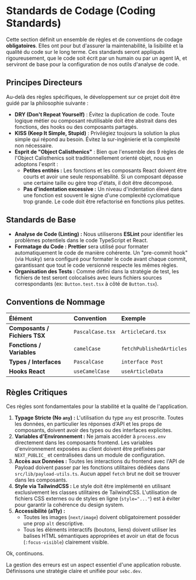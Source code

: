 # Standards de Codage (Coding Standards)

Cette section définit un ensemble de règles et de conventions de codage **obligatoires**. Elles ont pour but d'assurer la maintenabilité, la lisibilité et la qualité du code sur le long terme. Ces standards seront appliqués rigoureusement, que le code soit écrit par un humain ou par un agent IA, et serviront de base pour la configuration de nos outils d'analyse de code.

## Principes Directeurs

Au-delà des règles spécifiques, le développement sur ce projet doit être guidé par la philosophie suivante :

- **DRY (Don't Repeat Yourself)** : Évitez la duplication de code. Toute logique métier ou composant réutilisable doit être abstrait dans des fonctions, des hooks ou des composants partagés.
- **KISS (Keep It Simple, Stupid)** : Privilégiez toujours la solution la plus simple qui répond au besoin. Évitez la sur-ingénierie et la complexité non nécessaire.
- **Esprit de "Object Calisthenics"** : Bien que l'ensemble des 9 règles de l'Object Calisthenics soit traditionnellement orienté objet, nous en adoptons l'esprit :
  - **Petites entités :** Les fonctions et les composants React doivent être courts et avoir une seule responsabilité. Si un composant dépasse une certaine taille ou gère trop d'états, il doit être décomposé.
  - **Pas d'indentation excessive :** Un niveau d'indentation élevé dans une fonction est souvent le signe d'une complexité cyclomatique trop grande. Le code doit être refactorisé en fonctions plus petites.

## Standards de Base

- **Analyse de Code (Linting) :** Nous utiliserons **ESLint** pour identifier les problèmes potentiels dans le code TypeScript et React.
- **Formatage du Code :** **Prettier** sera utilisé pour formater automatiquement le code de manière cohérente. Un "pre-commit hook" (via Husky) sera configuré pour formater le code avant chaque commit, garantissant que tout le code versionné respecte les mêmes règles.
- **Organisation des Tests :** Comme défini dans la stratégie de test, les fichiers de test seront colocalisés avec leurs fichiers sources correspondants (ex: `Button.test.tsx` à côté de `Button.tsx`).

## Conventions de Nommage

| Élément                       | Convention       | Exemple                  |
| :---------------------------- | :--------------- | :----------------------- |
| **Composants / Fichiers TSX** | `PascalCase.tsx` | `ArticleCard.tsx`        |
| **Fonctions / Variables**     | `camelCase`      | `fetchPublishedArticles` |
| **Types / Interfaces**        | `PascalCase`     | `interface Post`         |
| **Hooks React**               | `useCamelCase`   | `useArticleData`         |

## Règles Critiques

Ces règles sont fondamentales pour la stabilité et la qualité de l'application.

1.  **Typage Stricte (No `any`) :** L'utilisation du type `any` est proscrite. Toutes les données, en particulier les réponses d'API et les props de composants, doivent avoir des types ou des interfaces explicites.
2.  **Variables d'Environnement :** Ne jamais accéder à `process.env` directement dans les composants frontend. Les variables d'environnement exposées au client doivent être préfixées par `NEXT_PUBLIC_` et centralisées dans un module de configuration.
3.  **Accès aux Données :** Toutes les interactions du frontend avec l'API de Payload doivent passer par les fonctions utilitaires dédiées dans `src/lib/payload-utils.ts`. Aucun appel `fetch` brut ne doit se trouver dans les composants.
4.  **Style via TailwindCSS :** Le style doit être implémenté en utilisant exclusivement les classes utilitaires de TailwindCSS. L'utilisation de fichiers CSS externes ou de styles en ligne (`style="..."`) est à éviter pour garantir la cohérence du design system.
5.  **Accessibilité (a11y) :**
    - Toutes les images (`next/image`) doivent obligatoirement posséder une prop `alt` descriptive.
    - Tous les éléments interactifs (boutons, liens) doivent utiliser les balises HTML sémantiques appropriées et avoir un état de focus (`:focus-visible`) clairement visible.

Ok, continuons.

La gestion des erreurs est un aspect essentiel d'une application robuste. Définissons une stratégie claire et unifiée pour `sebc.dev`.
